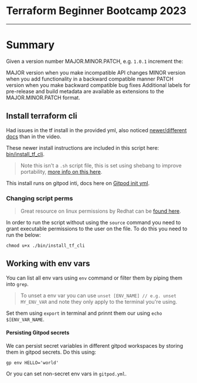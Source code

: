 # Terraform Beginner Bootcamp 2023

---

# Summary

Given a version number MAJOR.MINOR.PATCH, e.g. `1.0.1` increment the:

MAJOR version when you make incompatible API changes
MINOR version when you add functionality in a backward compatible manner
PATCH version when you make backward compatible bug fixes
Additional labels for pre-release and build metadata are available as extensions to the MAJOR.MINOR.PATCH format.

## Install terraform cli

Had issues in the tf install in the provided yml, also noticed [newer/different docs](https://developer.hashicorp.com/terraform/cli/commands) than in the video. 

These newer install instructions are included in this script here: [bin/install_tf_cli](./bin/install_tf_cli). 

> Note this isn't a `.sh` script file, this is set using shebang to improve portability, [more info on this here](https://en.wikipedia.org/wiki/Shebang_(Unix)#Portability).

This install runs on gitpod inti, docs here on [Gitpod init yml](https://www.gitpod.io/docs/configure/workspaces/tasks).

### Changing script perms

> Great resource on linux permissions by Redhat can be [found here](https://www.redhat.com/sysadmin/linux-file-permissions-explained).

In order to run the script without using the `source` command you need to grant executable permissions to the user on the file. To do this you need to run the below:

```
chmod u+x ./bin/install_tf_cli
```


## Working with env vars

You can list all env vars using `env` command or filter them by piping them into `grep`.

> To unset a env var you can use `unset [ENV_NAME] // e.g. unset MY_ENV_VAR` and note they only apply to the terminal you're using.

Set them using `export` in terminal and prinnt them our using `echo $[ENV_VAR_NAME`.  

#### Persisting Gitpod secrets

We can persist secret variables in different gitpod workspaces by storing them in gitpod secrets. Do this using:

```
gp env HELLO='world'
```

Or you can set non-secret env vars in `gitpod.yml`.